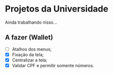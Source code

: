 # Projetos da Universidade

Ainda trabalhando nisso...

## A fazer (Wallet)

- [ ] Atalhos dos menus;
- [X] Fixação da tela;
- [X] Centralizar a tela;
- [X] Validar CPF e permitir somente números.
